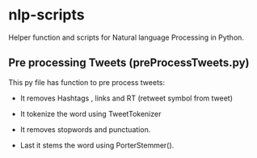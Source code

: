 # nlp-scripts
Helper function and scripts for Natural language Processing in Python.

## Pre processing Tweets (preProcessTweets.py)
This py file has function to pre process tweets: 

  * It removes Hashtags , links and RT (retweet symbol from tweet)
  
  * It tokenize the word using TweetTokenizer
  
  * It removes stopwords and punctuation.
  
  * Last it stems the word using PorterStemmer().
